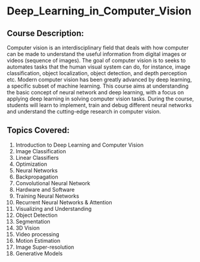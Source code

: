 # Deep_Learning_in_Computer_Vision

## Course Description:
Computer vision is an interdisciplinary field that deals with how computer can be made to understand the useful information from digital images or videos (sequence of images). The goal of computer vision is to seeks to automates tasks that the human visual system can do, for instance, image classification, object localization, object detection, and depth perception etc. Modern computer vision has been greatly advanced by deep learning, a specific subset of machine learning. This course aims at understanding the basic concept of neural network and deep learning, with a focus on applying deep learning in solving computer vision tasks. During the course, students will learn to implement, train and debug different neural networks and understand the cutting-edge research in computer vision. 

## Topics Covered:
1. Introduction to Deep Learning and Computer Vision
2. Image Classification
3. Linear Classifiers
4. Optimization
5. Neural Networks
6. Backpropagation
7. Convolutional Neural Network
8. Hardware and Software
9. Training Neural Networks
10. Recurrent Neural Networks & Attention
11. Visualizing and Understanding
12. Object Detection
13. Segmentation
14. 3D Vision
15. Video processing
16. Motion Estimation
17. Image Super-resolution
18. Generative Models 
